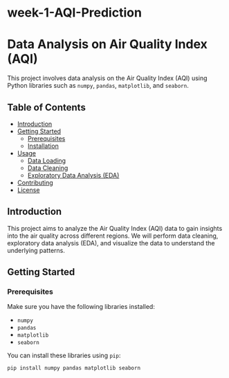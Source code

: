 # week-1-AQI-Prediction
# Data Analysis on Air Quality Index (AQI)

This project involves data analysis on the Air Quality Index (AQI) using Python libraries such as `numpy`, `pandas`, `matplotlib`, and `seaborn`.

## Table of Contents

- [Introduction](#introduction)
- [Getting Started](#getting-started)
  - [Prerequisites](#prerequisites)
  - [Installation](#installation)
- [Usage](#usage)
  - [Data Loading](#data-loading)
  - [Data Cleaning](#data-cleaning)
  - [Exploratory Data Analysis (EDA)](#exploratory-data-analysis-eda)
- [Contributing](#contributing)
- [License](#license)

## Introduction

This project aims to analyze the Air Quality Index (AQI) data to gain insights into the air quality across different regions. We will perform data cleaning, exploratory data analysis (EDA), and visualize the data to understand the underlying patterns.

## Getting Started

### Prerequisites

Make sure you have the following libraries installed:

- `numpy`
- `pandas`
- `matplotlib`
- `seaborn`

You can install these libraries using `pip`:

```sh
pip install numpy pandas matplotlib seaborn
